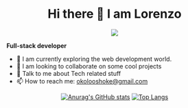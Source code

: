 <div align="center">

# Hi there 👋 I am Lorenzo

![](https://media.giphy.com/media/2IudUHdI075HL02Pkk/giphy.gif)

</div>


**Full-stack developer** 


* 🔭 I am currently exploring the web development world.
* 👯 I am looking to collaborate on some cool projects
* 💬 Talk to me about Tech related stuff
* 📫 How to reach me: okolooshoke@gmail.com

<div align="center">

[![Anurag's GitHub stats](https://github-readme-stats.vercel.app/api?username=lorenzoworx&show_icons=true)](https://github.com/anuraghazra/github-readme-stats) [![Top Langs](https://github-readme-stats.vercel.app/api/top-langs/?username=lorenzoworx&layout=compact)](https://github.com/anuraghazra/github-readme-stats)
 
 
</div>

